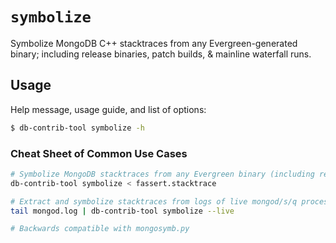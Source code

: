 # `symbolize`

Symbolize MongoDB C++ stacktraces from any Evergreen-generated binary;
including release binaries, patch builds, & mainline waterfall runs.

## Usage
 Help message, usage guide, and list of options:
 ```bash
 $ db-contrib-tool symbolize -h
 ```

### Cheat Sheet of Common Use Cases
```bash
# Symbolize MongoDB stacktraces from any Evergreen binary (including release binaries).
db-contrib-tool symbolize < fassert.stacktrace

# Extract and symbolize stacktraces from logs of live mongod/s/q processes.
tail mongod.log | db-contrib-tool symbolize --live

# Backwards compatible with mongosymb.py
```
